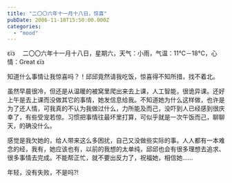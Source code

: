 ```yaml
---
title: "二〇〇六年十一月十八日，惊喜"
pubDate: 2006-11-18T15:50:00.000Z
categories: 
  - "mood"
---
```


εїз　 二〇〇六年十一月十八日，星期六，天气：小雨，气温：11℃－18℃，心情：Great  εїз

  

知道什么事情让我惊喜吗？！邱邱竟然请我吃饭，惊喜得不知所措，找不着北。

虽然早晨很冷，但还是从温暖的被窝里爬出来去上课，人工智能，很诡异课。还好上午是去上课而没做其它的事情，她发信息给我。不知道她为什么这样做，也许是为了还人情，可我真的不认为我做过什么，力所能及而己，没吓到人已经感到很庆幸了，有些受宠若惊。习惯把事情往最坏里打算，可似乎就是一次午饭而己，聊聊天，的确没什么。

感觉是我欠她的，给人带来这么多困扰，自己又没做些实际的事。人人都有一本难念的经，我有，她应该也有，以前的我想的太单纯，邱邱也会有很多理想去追求、很多事情去完成。不能帮正忙，就不要出反力了，祝福她，相信她……

年轻，没有失败，不是吗?!

